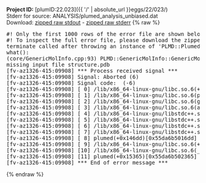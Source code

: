 **Project ID:** [plumID:22.023]({{ '/' | absolute_url }}eggs/22/023/)  
Stderr for source:  ANALYSIS/plumed_analysis_unbiased.dat   
Download: [zipped raw stdout](plumed_analysis_unbiased.dat.plumed.stdout.txt.zip) - [zipped raw stderr](plumed_analysis_unbiased.dat.plumed.stderr.txt.zip) 
{% raw %}
<pre>
#! Only the first 1000 rows of the error file are shown below
#! To inspect the full error file, please download the zipped raw stderr file above
terminate called after throwing an instance of 'PLMD::Plumed::ExceptionError'
what():
(core/GenericMolInfo.cpp:93) PLMD::GenericMolInfo::GenericMolInfo(const PLMD::ActionOptions&)
missing input file structure.pdb
[fv-az1326-415:09908] *** Process received signal ***
[fv-az1326-415:09908] Signal: Aborted (6)
[fv-az1326-415:09908] Signal code:  (-6)
[fv-az1326-415:09908] [ 0] /lib/x86_64-linux-gnu/libc.so.6(+0x45330)[0x7fc9a5445330]
[fv-az1326-415:09908] [ 1] /lib/x86_64-linux-gnu/libc.so.6(pthread_kill+0x11c)[0x7fc9a549eb2c]
[fv-az1326-415:09908] [ 2] /lib/x86_64-linux-gnu/libc.so.6(gsignal+0x1e)[0x7fc9a544527e]
[fv-az1326-415:09908] [ 3] /lib/x86_64-linux-gnu/libc.so.6(abort+0xdf)[0x7fc9a54288ff]
[fv-az1326-415:09908] [ 4] /lib/x86_64-linux-gnu/libstdc++.so.6(+0xa5ff5)[0x7fc9a58a5ff5]
[fv-az1326-415:09908] [ 5] /lib/x86_64-linux-gnu/libstdc++.so.6(+0xbb0da)[0x7fc9a58bb0da]
[fv-az1326-415:09908] [ 6] /lib/x86_64-linux-gnu/libstdc++.so.6(_ZSt10unexpectedv+0x0)[0x7fc9a58a5a55]
[fv-az1326-415:09908] [ 7] /lib/x86_64-linux-gnu/libstdc++.so.6(+0xa5a6f)[0x7fc9a58a5a6f]
[fv-az1326-415:09908] [ 8] plumed(+0x146dd)[0x55da6b5016dd]
[fv-az1326-415:09908] [ 9] /lib/x86_64-linux-gnu/libc.so.6(+0x2a1ca)[0x7fc9a542a1ca]
[fv-az1326-415:09908] [10] /lib/x86_64-linux-gnu/libc.so.6(__libc_start_main+0x8b)[0x7fc9a542a28b]
[fv-az1326-415:09908] [11] plumed(+0x15365)[0x55da6b502365]
[fv-az1326-415:09908] *** End of error message ***
</pre>
{% endraw %}
